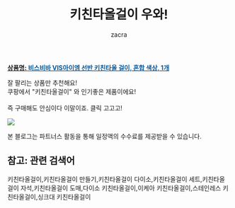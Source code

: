 ﻿---
layout: post
title:  "키친타올걸이 우와!"
author: zacra
categories: [ 아이템 ]
tags: [키친타올걸이,키친타올걸이 만들기,키친타올걸이 다이소,키친타올걸이 세트,키친타올걸이 자석,키친타올걸이 도매,다이소 키친타올걸이,이케아 키친타올걸이,스테인레스 키친타올걸이,싱크대 키친타올걸이]
image: https://static.coupangcdn.com/image/retail/images/2017/07/11/17/1/26d77fff-478e-4151-8155-0984f87fe8f0.jpg 
description: "쿠팡에서 키친타올걸이 관련 상품으로 가장 잘팔리는 제품 중 하나라는 사실!!."
rating: 4.5
---

<a href="https://link.coupang.com/re/AFFSDP?lptag=AF8407795&pageKey=26589999&itemId=102892621&vendorItemId=3195406430&traceid=V0-153-6285363805cd786b"><b>상품명: <font color='#01579B'>비스비바 VIS아이엠 선반 키친타올 걸이, 혼합 색상, 1개</font></b></a>

잘 팔리는 상품만 추천해요!<br/>
쿠팡에서 "키친타올걸이" 와 인기좋은 제품이에요!<br/><br/>
즉 구매해도 안심이다 이말이죠. 클릭 고고고! <br/>



<a href="https://link.coupang.com/re/AFFSDP?lptag=AF8407795&pageKey=26589999&itemId=102892621&vendorItemId=3195406430&traceid=V0-153-6285363805cd786b"><img src="https://thumbnail10.coupangcdn.com/thumbnails/remote/q89/image/retail/images/2017/07/11/17/9/48e41f09-a45b-4b9e-b0e4-f6eaa624705a.jpg"></a> 

본 블로그는 파트너스 활동을 통해 일정액의 수수료를 제공받을 수 있습니다.

## 참고: 관련 검색어    
키친타올걸이,키친타올걸이 만들기,키친타올걸이 다이소,키친타올걸이 세트,키친타올걸이 자석,키친타올걸이 도매,다이소 키친타올걸이,이케아 키친타올걸이,스테인레스 키친타올걸이,싱크대 키친타올걸이